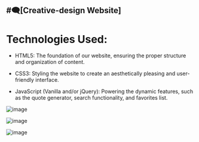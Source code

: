 #🗨️[Creative-design Website]
---
# Technologies Used:

* HTML5: The foundation of our website, ensuring the proper structure and organization of content.

* CSS3: Styling the website to create an aesthetically pleasing and user-friendly interface.

* JavaScript (Vanilla and/or jQuery): Powering the dynamic features, such as the quote generator, search functionality, and favorites list.


![image](https://github.com/h3xol/creative-design/assets/53119336/714a49e3-6672-4769-b930-591553ae1cfc)

![image](https://github.com/h3xol/creative-design/assets/53119336/8d5c2c10-a5dd-4d61-8ef1-784a9378208a)

![image](https://github.com/h3xol/creative-design/assets/53119336/2f3d1759-1b40-4210-a174-d58a20c0f908)

